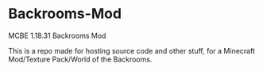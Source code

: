 # Backrooms-Mod
MCBE 1.18.31 Backrooms Mod

This is a repo made for hosting source code and other stuff, for a Minecraft Mod/Texture Pack/World of the Backrooms.

